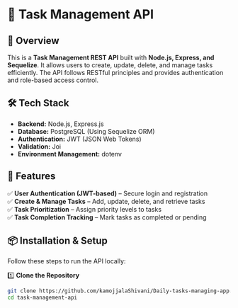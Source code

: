 # 📝 Task Management API

## 🚀 Overview
This is a **Task Management REST API** built with **Node.js, Express, and Sequelize**. 
It allows users to create, update, delete, and manage tasks efficiently.
The API follows RESTful principles and provides authentication and role-based access control.

## 🛠️ Tech Stack
- **Backend:** Node.js, Express.js
- **Database:** PostgreSQL (Using Sequelize ORM)
- **Authentication:** JWT (JSON Web Tokens)
- **Validation:** Joi
- **Environment Management:** dotenv

## 🎯 Features
✅ **User Authentication (JWT-based)** – Secure login and registration  
✅ **Create & Manage Tasks** – Add, update, delete, and retrieve tasks  
✅ **Task Prioritization** – Assign priority levels to tasks  
✅ **Task Completion Tracking** – Mark tasks as completed or pending  


## 📦 Installation & Setup
Follow these steps to run the API locally:

1️⃣ **Clone the Repository**
```sh
git clone https://github.com/kamojjalaShivani/Daily-tasks-managing-app.git
cd task-management-api
